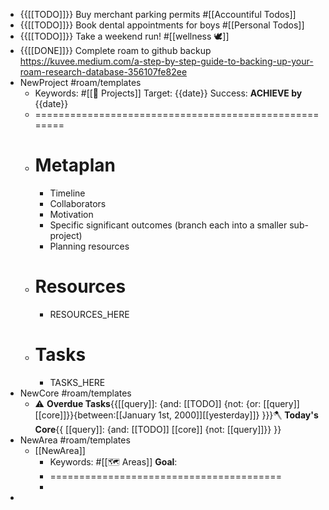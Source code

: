 - {{[[TODO]]}} Buy merchant parking permits #[[Accountiful Todos]]
- {{[[TODO]]}} Book dental appointments for boys #[[Personal Todos]]
- {{[[TODO]]}} Take a weekend run! #[[wellness 🕊]]
- {{[[DONE]]}} Complete roam to github backup 
https://kuvee.medium.com/a-step-by-step-guide-to-backing-up-your-roam-research-database-356107fe82ee
- NewProject #roam/templates
    - Keywords: #[[🚧 Projects]] 
Target: {{date}}
Success: **ACHIEVE by** {{date}}
    - ======================================================
    - # Metaplan
        - Timeline
        - Collaborators
        - Motivation
        - Specific significant outcomes 
(branch each into a smaller sub-project)
        - Planning resources 
    - # Resources
        - RESOURCES_HERE
    - # Tasks
        - TASKS_HERE
- NewCore #roam/templates
    - ⚠️ **Overdue Tasks**{{[[query]]: {and: [[TODO]]  {not: {or: [[query]] [[core]]}}{between:[[January 1st, 2000]][[yesterday]]} }}}🪓 **Today's Core**{{ [[query]]: {and: [[TODO]] [[core]] {not: [[query]]}} }} 
- NewArea #roam/templates
    - [[NewArea]]
        - Keywords: #[[🗺 Areas]] 
**Goal**: 
        - ========================================
        - 
- 
